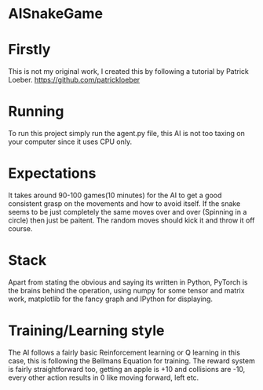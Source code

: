 # AISnakeGame

# Firstly
This is not my original work, I created this by following a tutorial by Patrick Loeber. https://github.com/patrickloeber 
# Running
To run this project simply run the agent.py file, this AI is not too taxing on your computer since it uses CPU only. 
# Expectations
It takes around 90-100 games(10 minutes) for the AI to get a good consistent grasp on the movements and how to avoid itself.
If the snake seems to be just completely the same moves over and over (Spinning in a circle) then just be paitent. The random moves should kick it and throw it off course.
# Stack
Apart from stating the obvious and saying its written in Python, PyTorch is the brains behind the operation, using numpy for some tensor and matrix work, matplotlib for the fancy graph and IPython for displaying.
# Training/Learning style
The AI follows a fairly basic Reinforcement learning or Q learning in this case, this is following the Bellmans Equation for training. The reward system is fairly straightforward too, getting an apple is +10 and collisions are -10, every other action results in 0 like moving forward, left etc.

